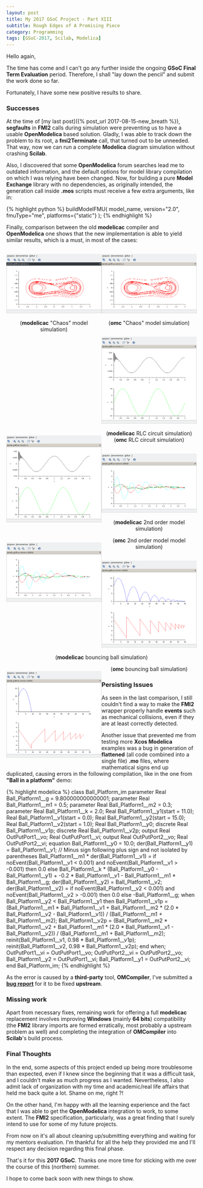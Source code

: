 ```yaml
---
layout: post
title: My 2017 GSoC Project - Part XIII
subtitle: Rough Edges of A Promising Piece
category: Programming
tags: [GSoC-2017, Scilab, Modelica]
---
```


Hello again,

The time has come and I can't go any further inside the ongoing **GSoC Final Term Evaluation** period. Therefore, I shall "lay down the pencil" and submit the work done so far.

Fortunately, I have some new positive results to share.

### Successes

At the time of [my last post]({% post_url 2017-08-15-new_breath %}), **segfaults** in **FMI2** calls during simulation were preventing us to have a usable **OpenModelica** based solution. Gladly, I was able to track down the problem to its root, a **fmi2Terminate** call, that turned out to be unneeded. That way, now we can run a complete **Modelica** diagram simulation without crashing **Scilab**.

Also, I discovered that some **OpenModelica** forum searches lead me to outdated information, and the default options for model library compilation on which I was relying have been changed. Now, for building a pure **Model Exchange** library with no dependencies, as originally intended, the generation call inside **.mos** scripts must receive a few extra arguments, like in:

{% highlight python %}
buildModelFMU( model_name, version="2.0", fmuType="me", platforms={"static"} );
{% endhighlight %}

Finally, comparison between the old **modelicac** compiler and **OpenModelica** one shows that the new implementation is able to yield similar results, which is a must, in most of the cases:

<div style="float:left; width:50%;">
  <p align="center">
    <img src="/img/modelicac_chaos.png">
  </p>
  <p align="center">(<b>modelicac</b> "Chaos" model simulation)</p>
</div>
<div style="float:left; width:50%;">
  <p align="center">
    <img src="/img/omc_chaos.png">
  </p>
  <p align="center">(<b>omc</b> "Chaos" model simulation)</p>
</div>

<div style="float:left; width:50%;">
  <p align="center">
    <img src="/img/modelicac_rlc.png">
  </p>
</div>
<div style="float:left; width:50%;">
  <p align="center">
    <img src="/img/omc_rlc.png">
  </p>
</div>
<p align="center">(<b>modelicac</b> RLC circuit simulation)   (<b>omc</b> RLC circuit simulation)</p>

<div style="float:left; width:50%;">
  <p align="center">
    <img src="/img/modelicac_rot.png">
  </p>
</div>
<p align="center">(<b>modelicac</b> 2nd order model simulation)</p>
<div style="float:left; width:50%;">
  <p align="center">
    <img src="/img/omc_rot.png">
  </p>
</div>
<p align="center">(<b>omc</b> 2nd order model model simulation)</p>

<div style="float:left; width:50%;">
  <p align="center">
    <img src="/img/modelicac_ball.png">
  </p>
</div>
<p align="center">(<b>modelicac</b> bouncing ball simulation)</p>
<div style="float:left; width:50%;">
  <p align="center">
    <img src="/img/omc_ball.png">
  </p>
</div>
<p align="center">(<b>omc</b> bouncing ball simulation)</p>


### Persisting Issues

As seen in the last comparison, I still couldn't find a way to make the **FMI2** wrapper properly handle **events** such as mechanical collisions, even if they are at least correctly detected.

Another issue that prevented me from testing more **Xcos Modelica** examples was a bug in generation of **flattened** (all code combined into a single file) **.mo** files, where mathematical signs end up duplicated, causing errors in the following compilation, like in the one from **"Ball in a platform"** demo:

{% highlight modelica %}
class Ball_Platform_im
  parameter Real Ball_Platform1__g = 9.800000000000001;
  parameter Real Ball_Platform1__m1 = 0.5;
  parameter Real Ball_Platform1__m2 = 0.3;
  parameter Real Ball_Platform1__k = 2.0;
  Real Ball_Platform1__y1(start = 11.0);
  Real Ball_Platform1__v1(start = 0.0);
  Real Ball_Platform1__y2(start = 15.0);
  Real Ball_Platform1__v2(start = 1.0);
  Real Ball_Platform1__y0;
  discrete Real Ball_Platform1__v1p;
  discrete Real Ball_Platform1__v2p;
  output Real OutPutPort1__vo;
  Real OutPutPort1__vi;
  output Real OutPutPort2__vo;
  Real OutPutPort2__vi;
equation
  Ball_Platform1__y0 = 10.0;
  der(Ball_Platform1__y1) = Ball_Platform1__v1;
  // Minus sign following plus sign and not isolated by parentheses
  Ball_Platform1__m1 * der(Ball_Platform1__v1) = if noEvent(Ball_Platform1__v1 < 0.001) and noEvent(Ball_Platform1__v1 > -0.001) then 0.0 else Ball_Platform1__k * (Ball_Platform1__y0 - Ball_Platform1__y1) + -0.2 * Ball_Platform1__v1 - Ball_Platform1__m1 * Ball_Platform1__g;
  der(Ball_Platform1__y2) = Ball_Platform1__v2;
  der(Ball_Platform1__v2) = if noEvent(Ball_Platform1__v2 < 0.001) and noEvent(Ball_Platform1__v2 > -0.001) then 0.0 else -Ball_Platform1__g;
  when Ball_Platform1__y2 < Ball_Platform1__y1 then
    Ball_Platform1__v1p = (Ball_Platform1__m1 * Ball_Platform1__v1 + Ball_Platform1__m2 * (2.0 * Ball_Platform1__v2 - Ball_Platform1__v1)) / (Ball_Platform1__m1 + Ball_Platform1__m2);
    Ball_Platform1__v2p = (Ball_Platform1__m2 * Ball_Platform1__v2 + Ball_Platform1__m1 * (2.0 * Ball_Platform1__v1 - Ball_Platform1__v2)) / (Ball_Platform1__m1 + Ball_Platform1__m2);
    reinit(Ball_Platform1__v1, 0.98 * Ball_Platform1__v1p);
    reinit(Ball_Platform1__v2, 0.98 * Ball_Platform1__v2p);
  end when;
  OutPutPort1__vi = OutPutPort1__vo;
  OutPutPort2__vi = OutPutPort2__vo;
  Ball_Platform1__y2 = OutPutPort1__vi;
  Ball_Platform1__y1 = OutPutPort2__vi;
end Ball_Platform_im;
{% endhighlight %}

As the error is caused by a **third-party** tool, **OMCompiler**, I've submitted a [**bug report**](https://trac.openmodelica.org/OpenModelica/ticket/4503#ticket) for it to be fixed **upstream**.

### Missing work

Apart from necessary fixes, remaining work for offering a full **modelicac** replacement involves improving **Windows** (mainly **64 bits**) compatibility (the **FMI2** library imports are formed erratically, most probably a upstream problem as well) and completing the integration of **OMCompiler** into **Scilab**'s build process.


### Final Thoughts

In the end, some aspects of this project ended up being more troublesome than expected, even if I knew since the beginning that it was a difficult task, and I couldn't make as much progress as I wanted. Nevertheless, I also admit lack of organization with my time and academic/real life affairs that held me back quite a lot. Shame on me, right ?!

On the other hand, I'm happy with all the learning experience and the fact that I was able to get the **OpenModelica** integration to work, to some extent. The **FMI2** specification, particularly, was a great finding that I surely intend to use for some of my future projects.

From now on it's all about cleaning up/submitting everything and waiting for my mentors evaluation. I'm thankful for all the help they provided me and I'll respect any decision regarding this final phase.

That's it for this **2017 GSoC**. Thanks one more time for sticking with me over the course of this (northern) summer. 

I hope to come back soon with new things to show.
